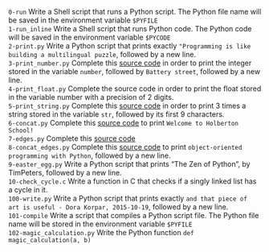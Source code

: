 `0-run` Write a Shell script that runs a Python script. The Python file name will be saved in the environment variable `$PYFILE`\
`1-run_inline` Write a Shell script that runs Python code. The Python code will be saved in the environment variable `$PYCODE`\
`2-print.py` Write a Python script that prints exactly `"Programming is like building a multilingual puzzle`, followed by a new line.\
`3-print_number.py` Complete this [source code](https://github.com/alx-tools/0x00.py/blob/master/3-print_number.py "source code") in order to print the integer stored in the variable `number`, followed by `Battery street`, followed by a new line.\
`4-print_float.py` Complete the source code in order to print the float stored in the variable number with a precision of 2 digits.\
`5-print_string.py` Complete this [source code](https://github.com/alx-tools/0x00.py/blob/master/5-print_string.py "source code") in order to print 3 times a string stored in the variable `str`, followed by its first 9 characters.\
`6-concat.py` Complete this [source code](https://github.com/alx-tools/0x00.py/blob/master/6-concat.py "source code") to print `Welcome to Holberton School!`\
`7-edges.py` Complete this [source code](https://github.com/alx-tools/0x00.py/blob/master/7-edges.py "source code")\
`8-concat_edges.py` Complete this [source code](https://github.com/alx-tools/0x00.py/blob/master/8-concat_edges.py "source code") to print `object-oriented programming with Python`, followed by a new line.\
`9-easter_egg.py` Write a Python script that prints “The Zen of Python”, by TimPeters, followed by a new line.\
`10-check_cycle.c` Write a function in C that checks if a singly linked list has a cycle in it.\
`100-write.py` Write a Python script that prints exactly `and that piece of art is useful - Dora Korpar, 2015-10-19`, followed by a new line.\
`101-compile` Write a script that compiles a Python script file. The Python file name will be stored in the environment variable `$PYFILE`\
`102-magic_calculation.py` Write the Python function `def magic_calculation(a, b)`
